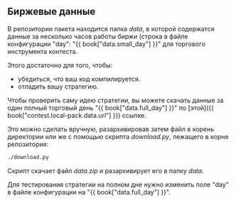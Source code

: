 ## Биржевые данные

В репозитории пакета находится папка *data*, в которой содержатся данные за несколько часов работы биржи (строка в файле конфигурации "day": "{{ book["data.small_day"] }}" для торгового инструмента контеста.

Этого достаточно для того, чтобы:

- убедиться, что ваш код компилируется.
- отладить вашу стратегию.

Чтобы проверить саму идею стратегии, вы можете скачать данные за один полный торговый день "{{ book["data.full_day"] }}" по [этой]({{ book["contest.local-pack.data.url"] }}) ссылке.

Это можно сделать вручную, разархивировав затем файл в корень директории или же с помощью скрипта *download.py*, лежащего в корне репозитория:

```bash
./download.py
```

Скрипт скачает файл *data.zip* и разархивирует его в папку *data*.

Для тестирования стратегии на полном дне нужно изменить поле "day" в файле конфигурации на "{{ book["data.full_day"] }}".
